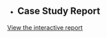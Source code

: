 - ## Case Study Report
[View the interactive report](https://<username>.github.io/<repo-name>/html_files/report.html)

